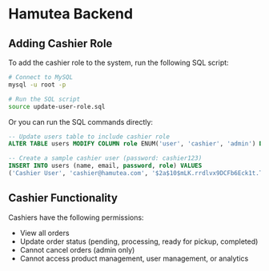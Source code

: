 # Hamutea Backend

## Adding Cashier Role

To add the cashier role to the system, run the following SQL script:

```bash
# Connect to MySQL
mysql -u root -p

# Run the SQL script
source update-user-role.sql
```

Or you can run the SQL commands directly:

```sql
-- Update users table to include cashier role
ALTER TABLE users MODIFY COLUMN role ENUM('user', 'cashier', 'admin') DEFAULT 'user';

-- Create a sample cashier user (password: cashier123)
INSERT INTO users (name, email, password, role) VALUES 
('Cashier User', 'cashier@hamutea.com', '$2a$10$mLK.rrdlvx9DCFb6Eck1t.TlltnGulepXnov3bBp5T.JwJ1p5CWsG', 'cashier');
```

## Cashier Functionality

Cashiers have the following permissions:
- View all orders
- Update order status (pending, processing, ready for pickup, completed)
- Cannot cancel orders (admin only)
- Cannot access product management, user management, or analytics